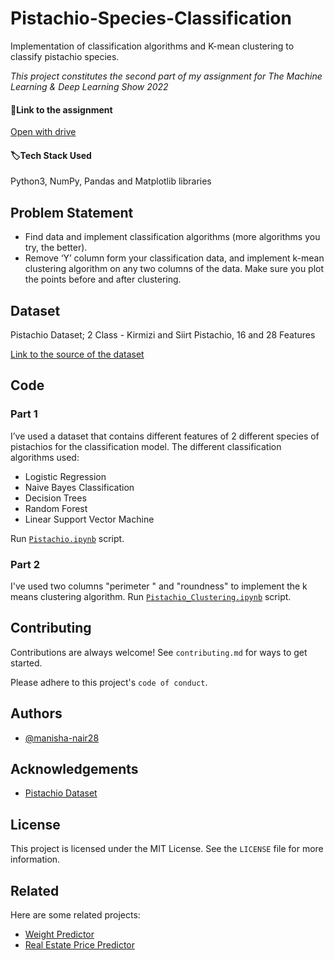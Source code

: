 # Pistachio-Species-Classification
 Implementation of classification algorithms and K-mean clustering to classify pistachio species.

<i>This project constitutes the second part of my assignment for The Machine Learning & Deep Learning Show 2022</i>

#### :pushpin:Link to the assignment
[Open with drive](https://docs.google.com/document/d/1tzn1N9-US4QU3sf62DYIDpb1NUz0rWQ9UPt7hk9QEP0/edit?usp=sharing) 

#### :label:Tech Stack Used
Python3, NumPy, Pandas and Matplotlib libraries 

## Problem Statement
- Find data and implement classification algorithms (more algorithms you try, the better). 
-  Remove ‘Y’ column form your classification data, and implement k-mean clustering algorithm on any two columns of the data. Make sure you plot the points before and after clustering. 


## Dataset
Pistachio Dataset; 2 Class - Kirmizi and Siirt Pistachio, 16 and 28 Features

[Link to the source of the dataset](https://www.kaggle.com/datasets/muratkokludataset/pistachio-dataset)

## Code
### Part 1
I’ve used a dataset that contains different features of 2 different species of pistachios for the classification model. The different  classification algorithms used:
- Logistic Regression
- Naive Bayes Classification
- Decision Trees
- Random Forest
- Linear Support Vector Machine

Run [`Pistachio.ipynb`](https://github.com/manisha-nair28/Pistachio-Species-Classification/blob/main/Pistachio.ipynb)  script.

### Part 2
I've used two columns "perimeter " and "roundness" to implement the k means clustering algorithm.
Run [`Pistachio_Clustering.ipynb`](https://github.com/manisha-nair28/Pistachio-Species-Classification/blob/main/Pistachio_Clustering.ipynb) script.

## Contributing
Contributions are always welcome!
See `contributing.md` for ways to get started.

Please adhere to this project's `code of conduct`.

## Authors
- [@manisha-nair28](https://www.github.com/manisha-nair28)


## Acknowledgements
- [Pistachio Dataset](https://www.kaggle.com/datasets/muratkokludataset/pistachio-dataset)

## License
This project is licensed under the MIT License. See the `LICENSE` file for more information.

## Related
Here are some related projects:
- [Weight Predictor](https://github.com/manisha-nair28/Weight-Predictor)
- [Real Estate Price Predictor](https://github.com/manisha-nair28/Real-Estate-Price-Predictor)
